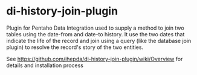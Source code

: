 di-history-join-plugin
======================

Plugin for Pentaho Data Integration used to supply a method to join two tables 
using the date-from and	date-to history. 
It use the two dates that indicate the life of the record and join using a 
query (like the database join plugin) to resolve the record's story of the two entities. 


See https://github.com/ihepda/di-history-join-plugin/wiki/Overview for details and installation process
